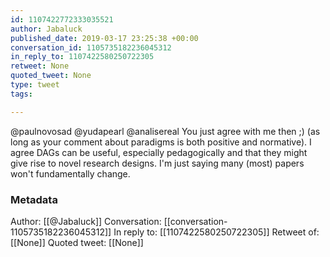 ```yaml
---
id: 1107422772333035521
author: Jabaluck
published_date: 2019-03-17 23:25:38 +00:00
conversation_id: 1105735182236045312
in_reply_to: 1107422580250722305
retweet: None
quoted_tweet: None
type: tweet
tags:

---
```


@paulnovosad @yudapearl @analisereal You just agree with me then ;) (as long as your comment about paradigms is both positive and normative). I agree DAGs can be useful, especially pedagogically and that they might give rise to novel research designs. I'm just saying many (most) papers won't fundamentally change.

### Metadata

Author: [[@Jabaluck]]
Conversation: [[conversation-1105735182236045312]]
In reply to: [[1107422580250722305]]
Retweet of: [[None]]
Quoted tweet: [[None]]
